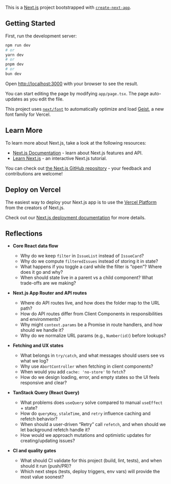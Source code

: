 This is a [Next.js](https://nextjs.org) project bootstrapped with [`create-next-app`](https://nextjs.org/docs/app/api-reference/cli/create-next-app).

## Getting Started

First, run the development server:

```bash
npm run dev
# or
yarn dev
# or
pnpm dev
# or
bun dev
```

Open [http://localhost:3000](http://localhost:3000) with your browser to see the result.

You can start editing the page by modifying `app/page.tsx`. The page auto-updates as you edit the file.

This project uses [`next/font`](https://nextjs.org/docs/app/building-your-application/optimizing/fonts) to automatically optimize and load [Geist](https://vercel.com/font), a new font family for Vercel.

## Learn More

To learn more about Next.js, take a look at the following resources:

- [Next.js Documentation](https://nextjs.org/docs) - learn about Next.js features and API.
- [Learn Next.js](https://nextjs.org/learn) - an interactive Next.js tutorial.

You can check out [the Next.js GitHub repository](https://github.com/vercel/next.js) - your feedback and contributions are welcome!

## Deploy on Vercel

The easiest way to deploy your Next.js app is to use the [Vercel Platform](https://vercel.com/new?utm_medium=default-template&filter=next.js&utm_source=create-next-app&utm_campaign=create-next-app-readme) from the creators of Next.js.

Check out our [Next.js deployment documentation](https://nextjs.org/docs/app/building-your-application/deploying) for more details.

## Reflections

- **Core React data flow**
  - Why do we keep `filter` in `IssueList` instead of `IssueCard`?
  - Why do we compute `filteredIssues` instead of storing it in state?
  - What happens if you toggle a card while the filter is “open”? Where does it go and why?
  - When should state live in a parent vs a child component? What trade-offs are we making?

- **Next.js App Router and API routes**
  - Where do API routes live, and how does the folder map to the URL path?
  - How do API routes differ from Client Components in responsibilities and environments?
  - Why might `context.params` be a Promise in route handlers, and how should we handle it?
  - Why do we normalize URL params (e.g., `Number(id)`) before lookups?

- **Fetching and UX states**
  - What belongs in `try/catch`, and what messages should users see vs what we log?
  - Why use `AbortController` when fetching in client components?
  - When would you add `cache: 'no-store'` to `fetch`?
  - How do we design loading, error, and empty states so the UI feels responsive and clear?

- **TanStack Query (React Query)**
  - What problems does `useQuery` solve compared to manual `useEffect` + state?
  - How do `queryKey`, `staleTime`, and `retry` influence caching and refetch behavior?
  - When should a user-driven “Retry” call `refetch`, and when should we let background refetch handle it?
  - How would we approach mutations and optimistic updates for creating/updating issues?

- **CI and quality gates**
  - What should CI validate for this project (build, lint, tests), and when should it run (push/PR)?
  - Which next steps (tests, deploy triggers, env vars) will provide the most value soonest?
